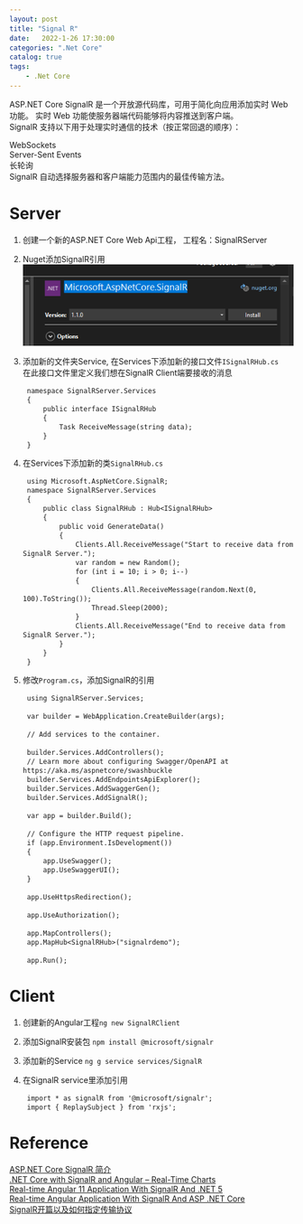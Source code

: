 ```yaml
---                
layout: post            
title: "Signal R"                
date:   2022-1-26 17:30:00                 
categories: ".Net Core"                
catalog: true                
tags:                 
    - .Net Core                
---      
```


ASP.NET Core SignalR 是一个开放源代码库，可用于简化向应用添加实时 Web 功能。 实时 Web 功能使服务器端代码能够将内容推送到客户端。  
SignalR 支持以下用于处理实时通信的技术（按正常回退的顺序）：  

WebSockets  
Server-Sent Events  
长轮询  
SignalR 自动选择服务器和客户端能力范围内的最佳传输方法。  

# Server

1. 创建一个新的ASP.NET Core Web Api工程， 工程名：SignalRServer  
2. Nuget添加SignalR引用  
   ![img](https://github.com/kerwenzhang/kerwenzhang.github.io/blob/master/_posts/image/SignalR1.png?raw=true)

3. 添加新的文件夹Service, 在Services下添加新的接口文件`ISignalRHub.cs`  
   在此接口文件里定义我们想在SignalR Client端要接收的消息  

        namespace SignalRServer.Services
        {
            public interface ISignalRHub
            {
                Task ReceiveMessage(string data);
            }
        }

4. 在Services下添加新的类`SignalRHub.cs`  
   
        using Microsoft.AspNetCore.SignalR;
        namespace SignalRServer.Services
        {
            public class SignalRHub : Hub<ISignalRHub>
            {
                public void GenerateData()
                {
                    Clients.All.ReceiveMessage("Start to receive data from SignalR Server.");
                    var random = new Random();
                    for (int i = 10; i > 0; i--)
                    {
                        Clients.All.ReceiveMessage(random.Next(0, 100).ToString());
                        Thread.Sleep(2000);
                    }
                    Clients.All.ReceiveMessage("End to receive data from SignalR Server.");
                }
            }
        }

5. 修改`Program.cs`，添加SignalR的引用
   
        using SignalRServer.Services;

        var builder = WebApplication.CreateBuilder(args);

        // Add services to the container.

        builder.Services.AddControllers();
        // Learn more about configuring Swagger/OpenAPI at https://aka.ms/aspnetcore/swashbuckle
        builder.Services.AddEndpointsApiExplorer();
        builder.Services.AddSwaggerGen();
        builder.Services.AddSignalR();

        var app = builder.Build();

        // Configure the HTTP request pipeline.
        if (app.Environment.IsDevelopment())
        {
            app.UseSwagger();
            app.UseSwaggerUI();
        }

        app.UseHttpsRedirection();

        app.UseAuthorization();

        app.MapControllers();
        app.MapHub<SignalRHub>("signalrdemo");

        app.Run();

# Client

1. 创建新的Angular工程`ng new SignalRClient`  
2. 添加SignalR安装包 `npm install @microsoft/signalr`
3. 添加新的Service `ng g service services/SignalR`
4. 在SignalR service里添加引用
   
        import * as signalR from '@microsoft/signalr';
        import { ReplaySubject } from 'rxjs';

# Reference

[ASP.NET Core SignalR 简介](https://docs.microsoft.com/zh-cn/aspnet/core/signalr/introduction?WT.mc_id=dotnet-35129-website&view=aspnetcore-6.0)  
[.NET Core with SignalR and Angular – Real-Time Charts](https://code-maze.com/netcore-signalr-angular-realtime-charts/)  
[Real-time Angular 11 Application With SignalR And .NET 5](https://www.c-sharpcorner.com/article/real-time-angular-11-application-with-signalr-and-net-5/)  
[Real-time Angular Application With SignalR And ASP .NET Core](https://www.thecodehubs.com/real-time-angular-application-with-signalr-and-asp-net-core/)  
[SignalR开篇以及如何指定传输协议](https://www.cnblogs.com/yaopengfei/p/9276234.html)  